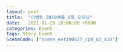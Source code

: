 ```yaml
---
layout: post
title:  "이벤트_2019여름_0화_오프닝"
date:   2021-01-20 18:00:00 +0000
categories: Event
Tags: Story Event
SceneCode: ["scene_evt190627_cp0_q1_s10"]
---
```

